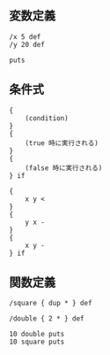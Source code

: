 ## 変数定義


``` teeeeeeee
/x 5 def
/y 20 def

puts
```

## 条件式

``` 
{
    (condition)
}
{
    (true 時に実行される)
}
{
    (false 時に実行される)
} if
```

``` 
{
    x y <
}
{
    y x -
}
{
    x y -
} if
```

## 関数定義

``` teeeeeeee
/square { dup * } def

/double { 2 * } def

10 double puts
10 square puts
```
